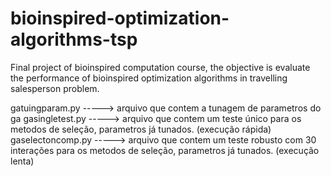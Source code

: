 # bioinspired-optimization-algorithms-tsp
Final project of bioinspired computation course, the objective is evaluate the performance of bioinspired optimization algorithms in travelling salesperson problem.

gatuingparam.py -----> arquivo que contem a tunagem de parametros do ga
gasingletest.py -----> arquivo que contem um teste único para os metodos de seleção, parametros já tunados. (execução rápida)
gaselectoncomp.py -----> arquivo que contem um teste robusto com 30 interações para os metodos de seleção, parametros já tunados. (execução lenta)